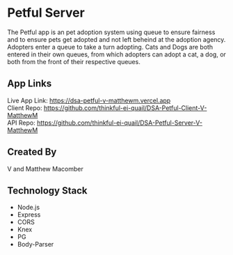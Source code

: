 # Petful Server

The Petful app is an pet adoption system using queue to ensure fairness and to ensure pets get adopted and not left beheind at the adoption agency. Adopters enter a queue to take a turn adopting. Cats and Dogs are both entered in their own queues, from which adopters can adopt a cat, a dog, or both from the front of their respective queues.

## App Links

Live App Link: https://dsa-petful-v-matthewm.vercel.app<br />
Client Repo: https://github.com/thinkful-ei-quail/DSA-Petful-Client-V-MatthewM<br />
API Repo: https://github.com/thinkful-ei-quail/DSA-Petful-Server-V-MatthewM<br />

## Created By

V
and
Matthew Macomber

## Technology Stack

- Node.js
- Express
- CORS
- Knex
- PG
- Body-Parser
